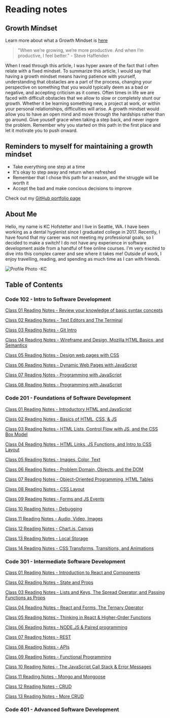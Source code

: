 # Reading notes

## Growth Mindset

Learn more about what a Growth Mindset is [here](https://www.atlassian.com/blog/inside-atlassian/growth-mindset)
>"When we’re growing, we’re more productive. And when I’m productive, I feel better." - Steve Haffenden

When I read through this article, I was hyper aware of the fact that I often relate with a fixed mindset. To summarize this article, I would say that having a growth mindset means having patience with yourself, understanding that obstacles are a part of the process, changing your perspective on something that you would typically deem as a bad or negative, and accepting criticism as it comes. Often times in life we are faced with difficult obstacles that we allow to slow or completely stunt our growth. Whether it be learning something new, a project at work, or within your personal relationships, difficulties will arise. A growth mindset would allow you to have an open mind and move through the hardships rather than go around. Give youself grace when taking a step back, and never ingore the problem. Remember why you started on this path in the first place and let it motivate you to push onward.

## Reminders to myself for maintaining a growth mindset

- Take everything one step at a time
- It's okay to step away and return when refreshed
- Remember that I chose this path for a reason, and the struggle will be worth it
- Accept the bad and make concious decisions to improve

Check out my [GitHub portfolio page](https://github.com/khofstetter94)

## About Me

Hello, my name is KC Hofstetter and I live in Seattle, WA. I have been working as a dental hygienist since I graduated college in 2017. Recently, I have found that my career was not meeting my professional goals, so I decided to make a switch! I do not have any experience in software development aside from a handful of free online courses. I'm very excited to dive into this complex career and see where it takes me! Outside of work, I enjoy travelling, reading, and spending as much time as I can with friends.

![Profile Photo -KC](https://user-images.githubusercontent.com/103529449/163075585-aee3aa16-5ee3-4cfa-b80a-c6a9d74209ea.jpg)

## Table of Contents

### Code 102 - Intro to Software Development

[Class 01 Reading Notes - Review your knowledge of basic syntax concepts](https://khofstetter94.github.io/reading-notes/class-102/class-01-reading-notes)

[Class 02 Reading Notes - Text Editors and The Terminal](https://khofstetter94.github.io/reading-notes/class-102/class-02-reading-notes)

[Class 03 Reading Notes - Git Intro](https://khofstetter94.github.io/reading-notes/class-102/class-03-reading-notes)

[Class 04 Reading Notes - Wireframe and Design, Mozilla HTML Basics, and Semantics](https://khofstetter94.github.io/reading-notes/class-102/class-04-reading-notes)

[Class 05 Reading Notes - Design web pages with CSS](https://khofstetter94.github.io/reading-notes/class-102/class-05-reading-notes)

[Class 06 Reading Notes - Dynamic Web Pages with JavaScript](https://khofstetter94.github.io/reading-notes/class-102/class-06-reading-notes)

[Class 07 Reading Notes - Programming with JavaScript](https://khofstetter94.github.io/reading-notes/class-102/class-07-reading-notes)

[Class 08 Reading Notes - Programming with JavaScript](https://khofstetter94.github.io/reading-notes/class-102/class-08-reading-notes)

### Code 201 - Foundations of Software Development

[Class 01 Reading Notes - Introductory HTML and JavaScript](https://khofstetter94.github.io/reading-notes/class-201/201-class-01-reading-notes)

[Class 02 Reading Notes - Basics of HTML, CSS, & JS](https://khofstetter94.github.io/reading-notes/class-201/201-class-02-reading-notes)

[Class 03 Reading Notes - HTML Lists, Control Flow with JS, and the CSS Box Model](https://khofstetter94.github.io/reading-notes/class-201/201-class-03-reading-notes)

[Class 04 Reading Notes - HTML Links, JS Functions, and Intro to CSS Layout](https://khofstetter94.github.io/reading-notes/class-201/201-class-04-reading-notes)

[Class 05 Reading Notes - Images, Color, Text](https://khofstetter94.github.io/reading-notes/class-201/201-class-05-reading-notes)

[Class 06 Reading Notes - Problem Domain, Objects, and the DOM](https://khofstetter94.github.io/reading-notes/class-201/201-class-06-reading-notes)

[Class 07 Reading Notes - Object-Oriented Programming, HTML Tables](https://khofstetter94.github.io/reading-notes/class-201/201-class-07-reading-notes)

[Class 08 Reading Notes - CSS Layout](https://khofstetter94.github.io/reading-notes/class-201/201-class-08-reading-notes)

[Class 09 Reading Notes - Forms and JS Events](https://khofstetter94.github.io/reading-notes/class-201/201-class-09-reading-notes)

[Class 10 Reading Notes - Debugging](https://khofstetter94.github.io/reading-notes/class-201/201-class-10-reading-notes)

[Class 11 Reading Notes - Audio, Video, Images](https://khofstetter94.github.io/reading-notes/class-201/201-class-11-reading-notes)

[Class 12 Reading Notes - Chart.js, Canvas](https://khofstetter94.github.io/reading-notes/class-201/201-class-12-reading-notes)

[Class 13 Reading Notes - Local Storage](https://khofstetter94.github.io/reading-notes/class-201/201-class-13-reading-notes)

[Class 14 Reading Notes - CSS Transforms, Transitions, and Animations](https://khofstetter94.github.io/reading-notes/class-201/201-class-14-reading-notes)

### Code 301 - Intermediate Software Development

[Class 01 Reading Notes - Introduction to React and Components](https://khofstetter94.github.io/reading-notes/class-301/301-class-01-reading-notes)

[Class 02 Reading Notes - State and Props](https://khofstetter94.github.io/reading-notes/class-301/301-class-02-reading-notes)

[Class 03 Reading Notes - Lists and Keys, The Spread Operator, and Passing Functions as Props](https://khofstetter94.github.io/reading-notes/class-301/301-class-03-reading-notes)

[Class 04 Reading Notes - React and Forms, The Ternary Operator](https://khofstetter94.github.io/reading-notes/class-301/301-class-04-reading-notes)

[Class 05 Reading Notes - Thinking in React & Higher-Order Functions](https://khofstetter94.github.io/reading-notes/class-301/301-class-05-reading-notes)

[Class 06 Reading Notes - NODE.JS & Paired programming](https://khofstetter94.github.io/reading-notes/class-301/301-class-06-reading-notes)

[Class 07 Reading Notes - REST](https://khofstetter94.github.io/reading-notes/class-301/301-class-07-reading-notes)

[Class 08 Reading Notes - APIs](https://khofstetter94.github.io/reading-notes/class-301/301-class-08-reading-notes)

[Class 09 Reading Notes - Functional Programming](https://khofstetter94.github.io/reading-notes/class-301/301-class-09-reading-notes)

[Class 10 Reading Notes - The JavaScript Call Stack & Error Messages](https://khofstetter94.github.io/reading-notes/class-301/301-class-10-reading-notes)

[Class 11 Reading Notes - Mongo and Mongoose](https://khofstetter94.github.io/reading-notes/class-301/301-class-11-reading-notes)

[Class 12 Reading Notes - CRUD](https://khofstetter94.github.io/reading-notes/class-301/301-class-12-reading-notes)

[Class 13 Reading Notes - More CRUD](https://khofstetter94.github.io/reading-notes/class-301/301-class-13-reading-notes.md)

### Code 401 - Advanced Software Development
